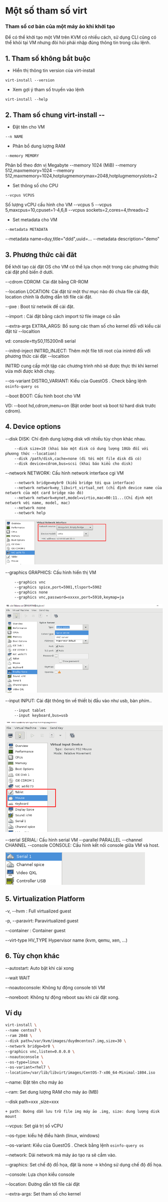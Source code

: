 # Một số tham số virt

### Tham số cơ bản của một máy ảo khi khởi tạo

Để có thể khởi tạo một VM trên KVM có nhiều cách, sử dụng CLI cũng có thể khỏi tại VM nhưng đòi hỏi phải nhập đúng thông tin trong câu lệnh.

## 1. Tham số không bắt buộc

- Hiển thị thông tin version của virt-install

```
virt-install --version
```

- Xem gợi ý tham số truyền vào lệnh

```
virt-install --help
```
## 2. Tham số chung virt-install --<arguments>

- Đặt tên cho VM

```
--n NAME 
```
- Phân bổ dung lượng RAM

```
--memory MEMORY
```
Phân bổ theo đơn vị Megabyte
--memory 1024 (MiB)
--memory 512,maxmemory=1024
--memory 512,maxmemory=1024,hotplugmemorymax=2048,hotplugmemoryslots=2

- Set thông số cho CPU

```
--vcpus VCPUS
```

Số lượng vCPU cấu hình cho VM
--vcpus 5
--vcpus 5,maxcpus=10,cpuset=1-4,6,8
--vcpus sockets=2,cores=4,threads=2

- Set metadata cho VM

```
--metadata METADATA   
```

--metadata name=duy,title="ddd",uuid=...
--metadata description="demo"

## 3. Phương thức cài đăt

Để khởi tạo cài đặt OS cho VM có thể lựa chọn một trong các phương thức cài đặt phổ biến ở dưới.

--cdrom CDROM: Cài đăt bằng CR-ROM

--location LOCATION: Cài đặt từ một thư mục nào đó chưa file cài đặt, location chính là đường dẫn tới file cài đặt.

--pxe : Boot từ netwỏk để cài đặt.

--import : Cài đặt bằng cách import từ file image có sẵn

--extra-args EXTRA_ARGS: Bổ sung các tham số cho kernel đối với kiểu cài đặt từ --localtion

vd: console=ttyS0,115200n8 serial

--initrd-inject INITRD_INJECT: Thêm một file tới root của inintrd đối với phương thức cài đặt --localtion

INITRD cung cấp một tập các chương trình nhỏ sẽ được thực thi khi kernel vừa mới được khởi chạy.

--os-variant DISTRO_VARIANT: Kiểu của GuestOS . Check bằng lệnh `osinfo-query os`

--boot BOOT: Cấu hình boot cho VM

VD:	--boot hd,cdrom,menu=on (Bật order boot và boot từ hard disk trước cdrom).
	
## 4. Device options

--disk DISK: Chỉ định dung lượng disk với nhiều tùy chọn khác nhau.

		--disk size=10 (khai báo một disk có dung lượng 10Gb đối với phương thức --location)
		--disk /path/disk,cache=none (đi tới một file disk đã có)
		--disk device=cdrom,bus=scsi (khai báo kiểu cho disk)

--network NETWORK: Cấu hình network interface cgi VM

		--network bridge=mybr0 (kiểu bridge tới qua interface)
		--network network=my_libvirt_virtual_net (chỉ định device name của network của một card bridge nào đó)
		--network network=mynet,model=virtio,mac=00:11...(Chỉ định một network với name, model, mac)
		--network none
		--network help

![](../images/thamsovirt/Screenshot_388.png)

--graphics GRAPHICS: Cấu hình hiển thị VM

		--graphics vnc
		--graphics spice,port=5901,tlsport=5902
		--graphics none
		--graphics vnc,password=xxxxx,port=5910,keymap=ja
		
![](../images/thamsovirt/Screenshot_389.png)

--input INPUT: Cài đặt thông tin về thiết bị đầu vào như usb, bàn phím..

		--input tablet
		--input keyboard,bus=usb
		
![](../images/thamsovirt/Screenshot_390.png)

--serial SERIAL: Cấu hình serial VM
--parallel PARALLEL
--channel CHANNEL
--console CONSOLE: Cấu hình kết nối console giữa VM và host.

![](../images/thamsovirt/Screenshot_391.png)

## 5. Virtualization Platform 

-v, --hvm : Full virtualized guest

-p, --paravirt: Paravirtualized guest

--container : Container guest

--virt-type HV_TYPE   Hypervisor name (kvm, qemu, xen, ...)

## 6. Tùy chọn khác

--autostart: Auto bật khi cài xong

--wait WAIT

--noautoconsole: Không tự động console tới VM

--noreboot: Không tự động reboot sau khi cài đặt xong.







		

		


























## Ví dụ

```sh
virt-install \
--name centos7 \
--ram 2048 \
--disk path=/var/kvm/images/duydmcentos7.img,size=30 \
--network bridge=br0 \
--graphics vnc,listen=0.0.0.0 \
--noautoconsole \
--os-type=linux \
--os-variant=rhel7 \   
--location=/var/lib/libvirt/images/CentOS-7-x86_64-Minimal-1804.iso
```

--name: Đặt tên cho máy ảo

--ram: Set dung lượng RAM cho máy ảo (MB)

--disk path=xxx ,size=xxx

	+ path: Đường dẫn lưu trữ file img máy ảo .img, size: dung lượng disk mount
	
--vcpus: Set giá trị số vCPU

--os-type: kiểu hệ điều hành (linux, windows)

--os-variant: Kiểu của GuestOS . Check bằng lệnh `osinfo-query os`

--network: Dải network mà máy ảo tạo ra sẽ cắm vào.

--graphics: Set chế độ đồ họa, đặt là none -> không sử dụng chế độ đồ họa.

--console: Lựa chọn kiểu console

--location: Đường dẫn tới file cài đặt

--extra-args: Set tham số cho kernel

